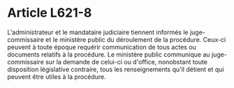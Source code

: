 # Article L621-8

L'administrateur et le mandataire judiciaire tiennent informés le juge-commissaire et le ministère public du déroulement de la procédure. Ceux-ci peuvent à toute époque requérir communication de tous actes ou documents relatifs à la procédure.   Le ministère public communique au juge-commissaire sur la demande de celui-ci ou d'office, nonobstant toute disposition législative contraire, tous les renseignements qu'il détient et qui peuvent être utiles à la procédure.